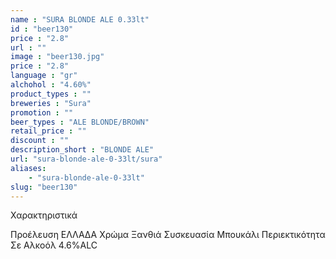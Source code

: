 ```yaml
---
name : "SURA BLONDE ALE 0.33lt"
id : "beer130"
price : "2.8"
url : ""
image : "beer130.jpg"
price : "2.8"
language : "gr"
alchohol : "4.60%"
product_types : ""
breweries : "Sura"
promotion : ""
beer_types : "ALE BLONDE/BROWN"
retail_price : ""
discount : ""
description_short : "BLONDE ALE"
url: "sura-blonde-ale-0-33lt/sura"
aliases: 
    - "sura-blonde-ale-0-33lt"
slug: "beer130"
---
```


Χαρακτηριστικά

Προέλευση
ΕΛΛΑΔΑ
Χρώμα
Ξανθιά
Συσκευασία
Μπουκάλι
Περιεκτικότητα Σε Αλκοόλ
4.6%ALC
